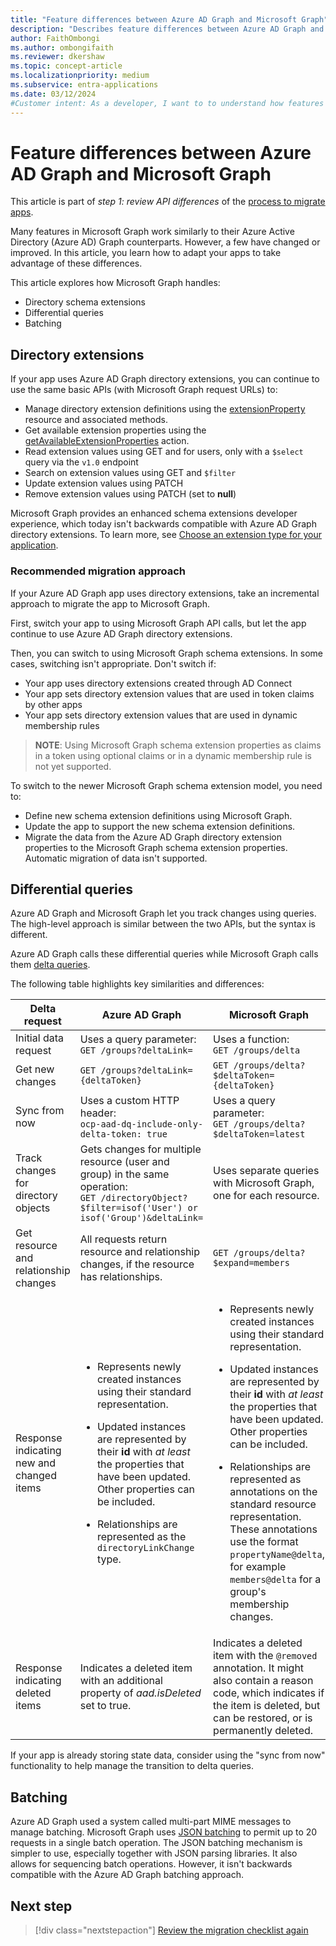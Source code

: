 ```yaml
---
title: "Feature differences between Azure AD Graph and Microsoft Graph"
description: "Describes feature differences between Azure AD Graph and Microsoft Graph, in order to help you migrate apps quickly and easily."
author: FaithOmbongi
ms.author: ombongifaith
ms.reviewer: dkershaw
ms.topic: concept-article
ms.localizationpriority: medium
ms.subservice: entra-applications
ms.date: 03/12/2024
#Customer intent: As a developer, I want to to understand how features differ between Azure AD Graph and Microsoft Graph, so that I can update my code accordingly as I migrate my app from Azure AD Graph to Microsoft Graph.
---
```


# Feature differences between Azure AD Graph and Microsoft Graph

This article is part of *step 1: review API differences* of the [process to migrate apps](migrate-azure-ad-graph-planning-checklist.md).

Many features in Microsoft Graph work similarly to their Azure Active Directory (Azure AD) Graph counterparts. However, a few have changed or improved. In this article, you learn how to adapt your apps to take advantage of these differences.

This article explores how Microsoft Graph handles:

- Directory schema extensions
- Differential queries
- Batching

## Directory extensions

If your app uses Azure AD Graph directory extensions, you can continue to use the same basic APIs (with Microsoft Graph request URLs) to:

- Manage directory extension definitions using the [extensionProperty](/graph/api/resources/extensionproperty) resource and associated methods.
- Get available extension properties using the [getAvailableExtensionProperties](/graph/api/directoryobject-getavailableextensionproperties) action.
- Read extension values using GET and for users, only with a `$select` query via the `v1.0` endpoint
- Search on extension values using GET and `$filter`
- Update extension values using PATCH
- Remove extension values using PATCH (set to **null**)

Microsoft Graph provides an enhanced schema extensions developer experience, which today isn't backwards compatible with Azure AD Graph directory extensions. To learn more, see [Choose an extension type for your application](extensibility-overview.md#comparison-of-extension-types).

### Recommended migration approach

If your Azure AD Graph app uses directory extensions, take an incremental approach to migrate the app to Microsoft Graph.

First, switch your app to using Microsoft Graph API calls, but let the app continue to use Azure AD Graph directory extensions.

Then, you can switch to using Microsoft Graph schema extensions. In some cases, switching isn't appropriate. Don't switch if:

- Your app uses directory extensions created through AD Connect
- Your app sets directory extension values that are used in token claims by other apps
- Your app sets directory extension values that are used in dynamic membership rules 

>**NOTE**: Using Microsoft Graph schema extension properties as claims in a token using optional claims or in a dynamic membership rule is not yet supported.

To switch to the newer Microsoft Graph schema extension model, you need to:

- Define new schema extension definitions using Microsoft Graph.
- Update the app to support the new schema extension definitions.
- Migrate the data from the Azure AD Graph directory extension properties to the Microsoft Graph schema extension properties. Automatic migration of data isn't supported.

## Differential queries

Azure AD Graph and Microsoft Graph let you track changes using queries. The high-level approach is similar between the two APIs, but the syntax is different.

Azure AD Graph calls these differential queries while Microsoft Graph calls them [delta queries](./delta-query-overview.md).

The following table highlights key similarities and differences:

|Delta request |Azure AD Graph | Microsoft Graph |
|----|----|----|
| Initial data request | Uses a query parameter:<br>`GET /groups?deltaLink=` | Uses a function: <br> `GET /groups/delta` |
| Get new changes | `GET /groups?deltaLink={deltaToken}` | `GET /groups/delta?$deltaToken={deltaToken}` |
| Sync from now |Uses a custom HTTP header:<br> `ocp-aad-dq-include-only-delta-token: true` | Uses a query parameter: <br> `GET /groups/delta?$deltaToken=latest` |
| Track changes for directory objects| Gets changes for multiple resource (user and group) in the same operation:&nbsp;&nbsp;<br> `GET /directoryObject?$filter=isof('User') or isof('Group')&deltaLink=` | Uses separate queries with Microsoft Graph, one for each resource. |
| Get resource and relationship changes | All requests return resource and relationship changes, if the resource has relationships. | `GET /groups/delta?$expand=members` |
| Response indicating new and changed items | <ul><li><p>Represents newly created instances using their standard representation.</p></li><li><p>Updated instances are represented by their **id** with *at least* the properties that have been updated. Other properties can be included.</p></li><li><p>Relationships are represented as the `directoryLinkChange` type.</p></li></ul>|<ul><li><p>Represents newly created instances using their standard representation.</p></li><li><p>Updated instances are represented by their **id** with *at least* the properties that have been updated. Other properties can be included.</p></li><li><p>Relationships are represented as annotations on the standard resource representation. These annotations use the format `propertyName@delta`, for example `members@delta` for a group's membership changes.</p></li></ul> |
| Response indicating  deleted items| Indicates a deleted item with an additional property of *aad.isDeleted* set to true. | Indicates a deleted item with the `@removed` annotation. It might also contain a reason code, which indicates if the item is deleted, but can be restored, or is permanently deleted. |

If your app is already storing state data, consider using the "sync from now" functionality to help manage the transition to delta queries.

## Batching

Azure AD Graph used a system called multi-part MIME messages to manage batching. Microsoft Graph uses [JSON batching](json-batching.md) to permit up to 20 requests in a single batch operation. The JSON batching mechanism is simpler to use, especially together with JSON parsing libraries. It also allows for sequencing batch operations. However, it isn't backwards compatible with the Azure AD Graph batching approach.

## Next step

> [!div class="nextstepaction"]
> [Review the migration checklist again](migrate-azure-ad-graph-planning-checklist.md)

<!-- {
  "type": "#page.annotation",
  "suppressions": [
    "Warning: /concepts/migrate-azure-ad-graph-feature-changes.md:
      Failed to parse any rows out of table with headers: |Task|Azure AD Graph|Microsoft Graph|"
  ],
}
-->
